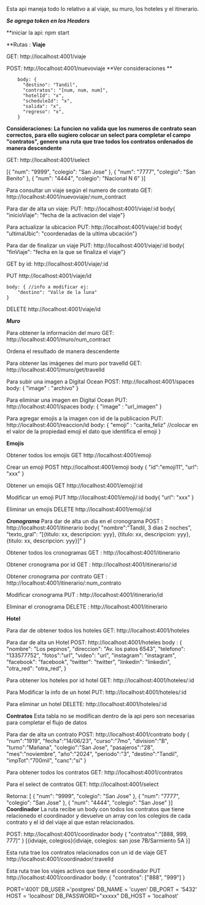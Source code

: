 Esta api maneja todo lo relativo a al viaje, su muro, los hoteles y el itinerario.

***Se agrega token en los Headers***


**iniciar la api: npm start


**Rutas :
**Viaje**

GET: http://localhost:4001/viaje


POST: http://localhost:4001/nuevoviaje   **Ver consideraciones **


        body: {  
          "destino": "Tandil",
          "contratos": "[num, num, num]",
          "hotelId": "x",
          "scheduleId": "x",
          "salida": "x",
          "regreso": "x",
        }
        
**Consideraciones: La funcion no valida que los numeros de contrato sean correctos, para ello sugiero colocar un select para completar el campo "contratos", genere una ruta que trae todos los contratos ordenados de manera descendente**

GET: http://localhost:4001/select

[{
    "num": "9999",
    "colegio": "San Jose"
  },
  {
    "num": "7777",
    "colegio": "San Benito"
  },
  {
    "num": "4444",
    "colegio": "Nacional N 6"
  }]


Para consultar un viaje según el numero de contrato
GET: http://localhost:4001/nuevoviaje/:num_contract


Para dar de alta un viaje:
PUT: http://localhost:4001/viaje/:id
      body{
          "inicioViaje": "fecha de la activacion del viaje"}


Para actualizar la ubicacion
PUT: http://localhost:4001/viaje/:id
      body{
          "ultimaUbic": "coordenadas de la ultima ubcación"}


Para dar de finalizar un viaje
PUT: http://localhost:4001/viaje/:id
      body{
          "finViaje": "fecha en la que se finaliza el viaje"}


GET by id: http://localhost:4001/viaje/:id


PUT http://localhost:4001/viaje/id

    body: { //info a modificar ej:
        "destino": "Valle de la luna"
    }

DELETE http://localhost:4001/viaje/id



***Muro***

Para obtener la información del muro
GET: http://localhost:4001/muro/num_contract

Ordena el resultado de manera descendente


Para obtener las imágenes del muro por travelId
GET: http://localhost:4001/muro/get/travelId


Para subir una imagen a Digital Ocean
POST: http://localhost:4001/spaces
  body:
      {
        "image" : "archivo"
      }

Para eliminar una imagen en Digital Ocean
PUT: http://localhost:4001/spaces
  body:
      {
        "image" : "url_imagen"
      }
    

Para agregar emojis a la imagen con id de la publicacion
PUT: http://localhost:4001/reaccion/id
      body: {
              "emoji" : "carita_feliz"  //colocar en el valor de la propiedad emoji el dato que identifica el emoji
            }

**Emojis**

Obtener todos los emojis
GET http://localhost:4001/emoji


Crear un emoji
POST http://localhost:4001/emoji
  body {
    "id":"emoji11",
    "url": "xxx"
  }


Obtener un emojis
GET http://localhost:4001/emoji/:id


Modificar un emoji
PUT http://localhost:4001/emoji/:id
  body{
    "url": "xxx"
  }


Eliminar un emojis
DELETE http://localhost:4001/emoji/:id


***Cronograma***
Para dar de alta un día en el cronograma
POST : http://localhost:4001/itinerario
  body{
  "nombre":"Tandil, 3 dias 2 noches",
  "texto_gral": "[{titulo: xx, descripcion: yyy}, {titulo: xx, descripcion: yyy}, {titulo: xx, descripcion: yyy}]"
}

Obtener todos los cronogramas
GET : http://localhost:4001/itinerario

Obtener cronograma por id
GET : http://localhost:4001/itinerario/:id

Obtener cronograma por contrato
GET : http://localhost:4001/itinerario/:num_contrato

Modificar cronograma
PUT : http://localhost:4001/itinerario/id

Eliminar el cronograma
DELETE : http://localhost:4001/itinerario


**Hotel**

Para dar de obtener todos los hoteles
GET: http://localhost:4001/hoteles

Para dar de alta un Hotel
POST: http://localhost:4001/hoteles
body : {
        "nombre": "Los pepinos",
        "direccion": "Av. los patos 6543",
        "telefono": "133577752",
        "fotos":"url",
        "video": "url",
        "instagram": "instagram",
        "facebook": "facebook",
        "twitter": "twitter",
        "linkedin": "linkedin",
        "otra_red": "otra_red",
      }

Para obtener los hoteles por id hotel
GET: http://localhost:4001/hoteles/:id

Para Modificar la info de un hotel
PUT: http://localhost:4001/hoteles/:id

Para eliminar un hotel
DELETE: http://localhost:4001/hoteles/:id

**Contratos**
Esta tabla no se modifican dentro de la api pero son necesarias para completar el flujo de datos

Para dar de alta un contrato
POST: http://localhost:4001/contrato
body 
  {
  "num":"1919",
  "fecha":"14/06/23",
  "curso":"7mo",
  "division":"B",
  "turno":"Mañana",
  "colegio":"San Jose",
  "pasajeros":"28",
  "mes":"noviembre",
  "año":"2024",
  "periodo":"3",
  "destino":"Tandil",
  "impTot":"700mil",
  "canc":"si"
}

Para obtener todos los contratos
GET: http://localhost:4001/contratos

Para el select de contratos
GET: http://localhost:4001/select

Retorna: [
  {
    "num": "9999",
    "colegio": "San Jose"
  },
  {
    "num": "7777",
    "colegio": "San Jose"
  },
  {
    "num": "4444",
    "colegio": "San Jose"
  }]
**Coordinador**
La ruta recibe un body con todos los contratos que tiene relacionedo el coordinador y devuelve un array con los colegios de cada contrato y el id del viaje al que estan relacionados.

POST: http://localhost:4001/coordinador
  body {
    "contratos":"[888, 999, 777]"
  }
[{idviaje, colegios}{idviaje, colegios: san jose 7B/Sarmiento 5A }]

Esta ruta trae los contratos relacionados con un id de viaje
GET http://localhost:4001/coordinador/:travelId

Esta ruta trae los viajes activos que tiene el coordinador
PUT http://localhost:4001/coordinador
  body: {
     "contratos": ["888", "999"]
  }


PORT='4001'
DB_USER ='postgres'
DB_NAME = 'cuyen'
DB_PORT = '5432'
HOST = 'localhost'
DB_PASSWORD="xxxxx"
DB_HOST = 'localhost'
